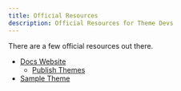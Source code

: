 ```yaml
---
title: Official Resources
description: Official Resources for Theme Devs
---
```


There are a few official resources out there.

- [Docs Website](https://docs.obsidian.md/Home)
    - [Publish Themes](https://docs.obsidian.md/Themes/Obsidian+Publish+themes/About+Obsidian+Publish+themes)
- [Sample Theme](https://github.com/obsidianmd/obsidian-sample-theme)